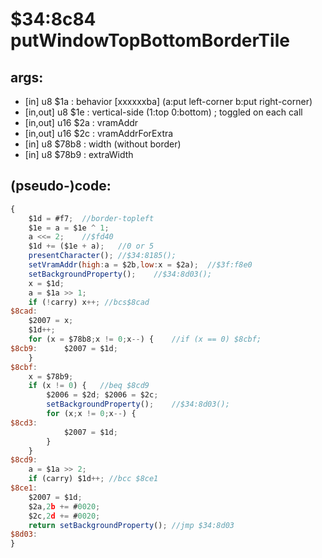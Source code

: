 ﻿
# $34:8c84 putWindowTopBottomBorderTile

<summary></summary>

## args:
+ [in] u8 $1a : behavior [xxxxxxba] (a:put left-corner b:put right-corner)
+ [in,out] u8 $1e : vertical-side (1:top 0:bottom) ; toggled on each call
+ [in,out] u16 $2a : vramAddr
+ [in,out] u16 $2c : vramAddrForExtra
+ [in] u8 $78b8 : width (without border)
+ [in] u8 $78b9 : extraWidth
## (pseudo-)code:
```js
{
	$1d = #f7;	//border-topleft 
	$1e = a = $1e ^ 1;
	a <<= 2;	//$fd40
	$1d += ($1e + a);	//0 or 5
	presentCharacter();	//$34:8185();
	setVramAddr(high:a = $2b,low:x = $2a);	//$3f:f8e0
	setBackgroundProperty();	//$34:8d03();
	x = $1d;
	a = $1a >> 1;
	if (!carry) x++; //bcs$8cad
$8cad:	
	$2007 = x;	
	$1d++;
	for (x = $78b8;x != 0;x--) {	//if (x == 0) $8cbf;
$8cb9:		$2007 = $1d;
	}
$8cbf:
	x = $78b9;
	if (x != 0) {	//beq $8cd9
		$2006 = $2d; $2006 = $2c;
		setBackgroundProperty();	//$34:8d03();
		for (x;x != 0;x--) {
$8cd3:
			$2007 = $1d;
		}
	}
$8cd9:
	a = $1a >> 2;
	if (carry) $1d++; //bcc $8ce1
$8ce1:	
	$2007 = $1d;
	$2a,2b += #0020;
	$2c,2d += #0020;
	return setBackgroundProperty();	//jmp $34:8d03
$8d03:
}
```



